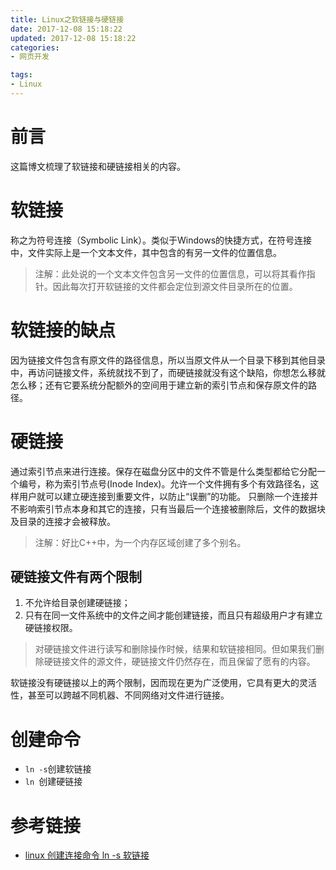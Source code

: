 ```yaml
---
title: Linux之软链接与硬链接
date: 2017-12-08 15:18:22
updated: 2017-12-08 15:18:22
categories:
- 网页开发

tags:
- Linux
---
```

# 前言
这篇博文梳理了软链接和硬链接相关的内容。

<!-- more -->
# 软链接
称之为符号连接（Symbolic Link）。类似于Windows的快捷方式，在符号连接中，文件实际上是一个文本文件，其中包含的有另一文件的位置信息。

> 注解：此处说的一个文本文件包含另一文件的位置信息，可以将其看作指针。因此每次打开软链接的文件都会定位到源文件目录所在的位置。

# 软链接的缺点
因为链接文件包含有原文件的路径信息，所以当原文件从一个目录下移到其他目录中，再访问链接文件，系统就找不到了，而硬链接就没有这个缺陷，你想怎么移就怎么移；还有它要系统分配额外的空间用于建立新的索引节点和保存原文件的路径。

# 硬链接
通过索引节点来进行连接。保存在磁盘分区中的文件不管是什么类型都给它分配一个编号，称为索引节点号(Inode Index)。允许一个文件拥有多个有效路径名，这样用户就可以建立硬连接到重要文件，以防止“误删”的功能。
只删除一个连接并不影响索引节点本身和其它的连接，只有当最后一个连接被删除后，文件的数据块及目录的连接才会被释放。
> 注解：好比C++中，为一个内存区域创建了多个别名。

## 硬链接文件有两个限制
1. 不允许给目录创建硬链接；
2. 只有在同一文件系统中的文件之间才能创建链接，而且只有超级用户才有建立硬链接权限。

> 对硬链接文件进行读写和删除操作时候，结果和软链接相同。但如果我们删除硬链接文件的源文件，硬链接文件仍然存在，而且保留了愿有的内容。

软链接没有硬链接以上的两个限制，因而现在更为广泛使用，它具有更大的灵活性，甚至可以跨越不同机器、不同网络对文件进行链接。

# 创建命令
- `ln -s`创建软链接
- `ln `创建硬链接

# 参考链接
- [linux 创建连接命令 ln -s 软链接](https://www.cnblogs.com/kex1n/p/5193826.html)